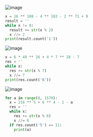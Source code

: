 ![image](https://user-images.githubusercontent.com/70198995/174301198-2f18d5f1-07ed-4955-8f02-f6fbf141e21f.png)

```python
x = 16 ** 108 - 4 ** 103 - 2 ** 71 + 9
result = ''
while x != 0:
  result += str(x % 2)
  x //= 2
print(result.count('1'))
```

![image](https://user-images.githubusercontent.com/70198995/174301243-101a03e0-26b1-4030-bd5f-95a718fc3b8e.png)

```python
x = 6 * 49 ** 26 + 4 * 7 ** 28 - 7
res = ''
while x:
  res += str(x % 7)
  x //= 7
print(res.count('6'))
```

![image](https://user-images.githubusercontent.com/70198995/174303972-d717da54-f5f8-4ea9-954f-1ba139838b92.png)

```python
for a in range(0, 1570):
  x = 216 ** 5 + 6 ** 4 - 1 - a
  res = ''
  while x:
    res += str(x % 6)
    x //= 6
  if res.count('5') == 11:
    print(a)
```
